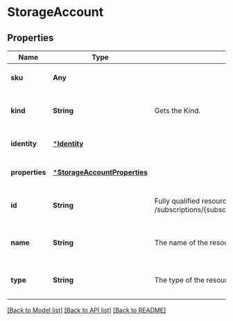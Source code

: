 # StorageAccount


## Properties
Name | Type | Description | Notes
------------ | ------------- | ------------- | -------------
**sku** | **Any** |  | [optional] [default to nothing]
**kind** | **String** | Gets the Kind. | [optional] [readonly] [default to nothing]
**identity** | [***Identity**](Identity.md) |  | [optional] [default to nothing]
**properties** | [***StorageAccountProperties**](StorageAccountProperties.md) |  | [optional] [default to nothing]
**id** | **String** | Fully qualified resource Id for the resource. Ex - /subscriptions/{subscriptionId}/resourceGroups/{resourceGroupName}/providers/{resourceProviderNamespace}/{resourceType}/{resourceName} | [optional] [readonly] [default to nothing]
**name** | **String** | The name of the resource | [optional] [readonly] [default to nothing]
**type** | **String** | The type of the resource. Ex- Microsoft.Compute/virtualMachines or Microsoft.Storage/storageAccounts. | [optional] [readonly] [default to nothing]


[[Back to Model list]](../README.md#models) [[Back to API list]](../README.md#api-endpoints) [[Back to README]](../README.md)


